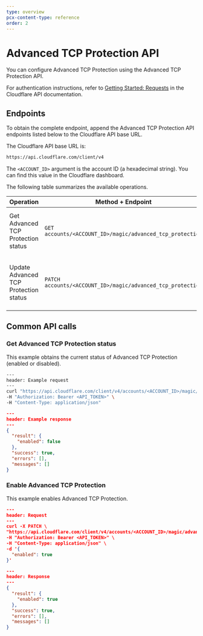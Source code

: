 ```yaml
---
type: overview
pcx-content-type: reference
order: 2
---
```


# Advanced TCP Protection API

You can configure Advanced TCP Protection using the Advanced TCP Protection API.

For authentication instructions, refer to [Getting Started: Requests](https://api.cloudflare.com/#getting-started-requests) in the Cloudflare API documentation.

## Endpoints

To obtain the complete endpoint, append the Advanced TCP Protection API endpoints listed below to the Cloudflare API base URL.

The Cloudflare API base URL is:

```txt
https://api.cloudflare.com/client/v4
```

The `<ACCOUNT_ID>` argument is the account ID (a hexadecimal string). You can find this value in the Cloudflare dashboard.

The following table summarizes the available operations.

Operation | Method + Endpoint | Description
----------|-------------------|------------
Get Advanced TCP Protection status | `GET accounts/<ACCOUNT_ID>/magic/advanced_tcp_protection` | Gets the global feature status (enabled or disabled).
Update Advanced TCP Protection status | `PATCH accounts/<ACCOUNT_ID>/magic/advanced_tcp_protection` | Enables or disables the Advanced TCP Protection feature.

## Common API calls

### Get Advanced TCP Protection status

This example obtains the current status of Advanced TCP Protection (enabled or disabled).

```bash
---
header: Example request
---
curl "https://api.cloudflare.com/client/v4/accounts/<ACCOUNT_ID>/magic/advanced_tcp_protection" \
-H "Authorization: Bearer <API_TOKEN>" \
-H "Content-Type: application/json"
```

```json
---
header: Example response
---
{
  "result": {
    "enabled": false
  },
  "success": true,
  "errors": [],
  "messages": []
}
```

### Enable Advanced TCP Protection

This example enables Advanced TCP Protection.

```json
---
header: Request
---
curl -X PATCH \
"https://api.cloudflare.com/client/v4/accounts/<ACCOUNT_ID>/magic/advanced_tcp_protection" \
-H "Authorization: Bearer <API_TOKEN>" \
-H "Content-Type: application/json" \
-d '{
  "enabled": true
}'
```

```json
---
header: Response
---
{
  "result": {
    "enabled": true
  },
  "success": true,
  "errors": [],
  "messages": []
}
```
